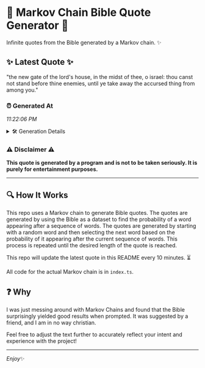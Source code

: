 # 📖 Markov Chain Bible Quote Generator 📖

Infinite quotes from the Bible generated by a Markov chain. ✨

## ✨ Latest Quote ✨
"the new gate of the lord's house, in the midst of thee, o israel: thou canst not stand before thine enemies, until ye take away the accursed thing from among you."

### ⏰ Generated At
*11:22:06 PM*

<details>
    <summary>🛠️ Generation Details</summary>
    <p>
        <strong>🌱 Seed:</strong> the<br>
        <strong>🔄 Iterations:</strong> 30<br>
        <strong>📜 Context History:</strong><br>[ the ]: new<br>[ the, new ]: gate<br>[ the, new, gate ]: of<br>[ the, new, gate, of ]: the<br>[ the, new, gate, of, the ]: lord's<br>[ the, new, gate, of, the, lord's ]: house,<br>[ new, gate, of, the, lord's, house, ]: in<br>[ gate, of, the, lord's, house,, in ]: the<br>[ of, the, lord's, house,, in, the ]: midst<br>[ the, lord's, house,, in, the, midst ]: of<br>[ lord's, house,, in, the, midst, of ]: thee,<br>[ house,, in, the, midst, of, thee, ]: o<br>[ in, the, midst, of, thee,, o ]: israel:<br>[ the, midst, of, thee,, o, israel: ]: thou<br>[ midst, of, thee,, o, israel:, thou ]: canst<br>[ of, thee,, o, israel:, thou, canst ]: not<br>[ thee,, o, israel:, thou, canst, not ]: stand<br>[ o, israel:, thou, canst, not, stand ]: before<br>[ israel:, thou, canst, not, stand, before ]: thine<br>[ thou, canst, not, stand, before, thine ]: enemies,<br>[ canst, not, stand, before, thine, enemies, ]: until<br>[ not, stand, before, thine, enemies,, until ]: ye<br>[ stand, before, thine, enemies,, until, ye ]: take<br>[ before, thine, enemies,, until, ye, take ]: away<br>[ thine, enemies,, until, ye, take, away ]: the<br>[ enemies,, until, ye, take, away, the ]: accursed<br>[ until, ye, take, away, the, accursed ]: thing<br>[ ye, take, away, the, accursed, thing ]: from<br>[ take, away, the, accursed, thing, from ]: among<br>[ away, the, accursed, thing, from, among ]: you.<br>
    </p>
</details>

### ⚠️ Disclaimer ⚠️
**This quote is generated by a program and is not to be taken seriously. It is purely for entertainment purposes.**

---

## 🔍 How It Works

This repo uses a Markov chain to generate Bible quotes. The quotes are generated by using the Bible as a dataset to find the probability of a word appearing after a sequence of words. The quotes are generated by starting with a random word and then selecting the next word based on the probability of it appearing after the current sequence of words. This process is repeated until the desired length of the quote is reached.

This repo will update the latest quote in this README every 10 minutes. ⏳

All code for the actual Markov chain is in `index.ts`.

## ❓ Why

I was just messing around with Markov Chains and found that the Bible surprisingly yielded good results when prompted. 
It was suggested by a friend, and I am in no way christian.

Feel free to adjust the text further to accurately reflect your intent and experience with the project!

---

*Enjoy*✨
